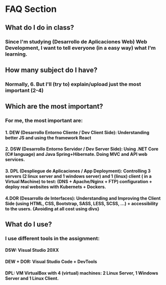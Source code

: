 # FAQ Section 

## What do I do in class?
### Since I'm studying (Desarrollo de Aplicaciones Web) Web Development, I want to tell everyone (in a easy way) what I'm learning.

## How many subject do I have?
### Normally, 6. But I'll (try to) explain/upload just the most important (2-4)

## Which are the most important?
### For me, the most important are:
#### 1. DEW (Desarrollo Entorno Cliente / Dev Client Side): Understanding better JS and using the framework React   
#### 2. DSW (Desarrollo Entorno Servidor / Dev Server Side): Using .NET Core (C# language) and Java Spring+Hibernate. Doing MVC and API web services.
#### 3. DPL (Despliegue de Aplicaciones / App Deployment): Controlling 3 servers (2 linux server and 1 windows server) and 1 (linux) client ( in a Virtual Machine) to test: (DNS + Apache/Nginx + FTP) configuration + deploy real websites with Kubernets + Dockers. 
#### 4.DOR (Desarrollo de Interfaces): Understanding and Improving the Client Side (using HTML, CSS, Bootstrap, SASS, LESS, SCSS, ...) + accessibility to the users. {Avoiding at all cost using divs}

## What do I use?
### I use different tools in the assignment:
#### DSW: Visual Studio 20XX 
#### DEW + DOR: Visual Studio Code + DevTools
#### DPL: VM VirtualBox with 4 (virtual) machines: 2 Linux Server, 1 Windows Server and 1 Linux Client.

